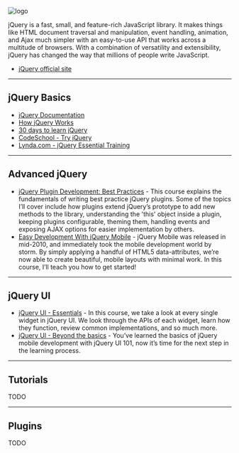 
![logo](http://i.imgur.com/nJGKIjr.jpg?1)

jQuery is a fast, small, and feature-rich JavaScript library. It makes things like HTML document traversal and manipulation, event handling, animation, and Ajax much simpler with an easy-to-use API that works across a multitude of browsers. With a combination of versatility and extensibility, jQuery has changed the way that millions of people write JavaScript.

* [jQuery official site](https://tutsplus.com/course/30-days-to-learn-jquery/)

---

## jQuery Basics

* [jQuery Documentation](http://api.jquery.com/)
* [How jQuery Works](http://learn.jquery.com/about-jquery/how-jquery-works/)
* [30 days to learn jQuery](https://tutsplus.com/course/30-days-to-learn-jquery/)
* [CodeSchool - Try jQuery](http://try.jquery.com/)
* [Lynda.com - jQuery Essential Training](http://www.lynda.com/jQuery-tutorials/jQuery-Essential-Training/48370-2.html)

---

## Advanced jQuery

* [jQuery Plugin Development: Best Practices](http://code.tutsplus.com/courses/jquery-plugin-development-best-practices) - This course explains the fundamentals of writing best practice jQuery plugins. Some of the topics I’ll cover include how plugins extend jQuery’s prototype to add new methods to the library, understanding the 'this' object inside a plugin, keeping plugins configurable, theming them, handling events and exposing AJAX options for easier implementation by others.
* [Easy Development With jQuery Mobile](http://code.tutsplus.com/courses/easy-development-with-jquery-mobile) - jQuery Mobile was released in mid-2010, and immediately took the mobile development world by storm. By simply applying a handful of HTML5 data-attributes, we’re now able to create beautiful, mobile layouts with minimal work.
In this course, I’ll teach you how to get started!

---

## jQuery UI

* [jQuery UI - Essentials](http://code.tutsplus.com/courses/jquery-ui-101-the-essentials) - In this course, we take a look at every single widget in jQuery UI. We look through the APIs of each widget, learn how they function, review common implementations, and so much more.
* [jQuery UI - Beyond the basics](http://code.tutsplus.com/courses/jquery-ui-201-beyond-the-basics) - You’ve learned the basics of jQuery mobile development with jQuery UI 101, now it’s time for the next step in the learning process.

---

## Tutorials

TODO

---


## Plugins

TODO

